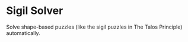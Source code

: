 # Sigil Solver

Solve shape-based puzzles (like the sigil puzzles in The Talos Principle)
automatically.

